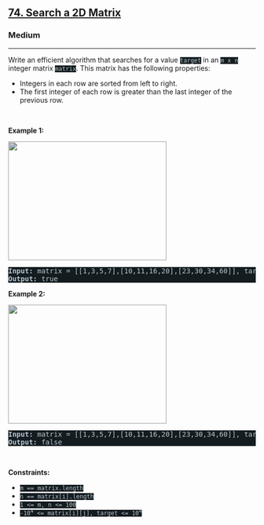 <h2><a href="https://leetcode.com/problems/search-a-2d-matrix/">74. Search a 2D Matrix</a></h2><h3>Medium</h3><hr><div><p>Write an efficient algorithm that searches for a value <code style="background-color: rgb(20, 28, 32) !important; color: rgb(183, 198, 205) !important;">target</code> in an <code style="background-color: rgb(20, 28, 32) !important; color: rgb(183, 198, 205) !important;">m x n</code> integer matrix <code style="background-color: rgb(20, 28, 32) !important; color: rgb(183, 198, 205) !important;">matrix</code>. This matrix has the following properties:</p>

<ul>
	<li>Integers in each row are sorted from left to right.</li>
	<li>The first integer of each row is greater than the last integer of the previous row.</li>
</ul>

<p>&nbsp;</p>
<p><strong class="example">Example 1:</strong></p>
<img alt="" src="https://assets.leetcode.com/uploads/2020/10/05/mat.jpg" style="width: 322px; height: 242px; filter: saturate(0.9) brightness(0.8);">
<pre style="background-color: rgb(20, 28, 32) !important; color: rgb(183, 198, 206) !important;"><strong>Input:</strong> matrix = [[1,3,5,7],[10,11,16,20],[23,30,34,60]], target = 3
<strong>Output:</strong> true
</pre>

<p><strong class="example">Example 2:</strong></p>
<img alt="" src="https://assets.leetcode.com/uploads/2020/10/05/mat2.jpg" style="width: 322px; height: 242px; filter: saturate(0.9) brightness(0.8);">
<pre style="background-color: rgb(20, 28, 32) !important; color: rgb(183, 198, 206) !important;"><strong>Input:</strong> matrix = [[1,3,5,7],[10,11,16,20],[23,30,34,60]], target = 13
<strong>Output:</strong> false
</pre>

<p>&nbsp;</p>
<p><strong>Constraints:</strong></p>

<ul>
	<li><code style="background-color: rgb(20, 28, 32) !important; color: rgb(183, 198, 205) !important;">m == matrix.length</code></li>
	<li><code style="background-color: rgb(20, 28, 32) !important; color: rgb(183, 198, 205) !important;">n == matrix[i].length</code></li>
	<li><code style="background-color: rgb(20, 28, 32) !important; color: rgb(183, 198, 205) !important;">1 &lt;= m, n &lt;= 100</code></li>
	<li><code style="background-color: rgb(20, 28, 32) !important; color: rgb(183, 198, 205) !important;">-10<sup>4</sup> &lt;= matrix[i][j], target &lt;= 10<sup>4</sup></code></li>
</ul>
</div>